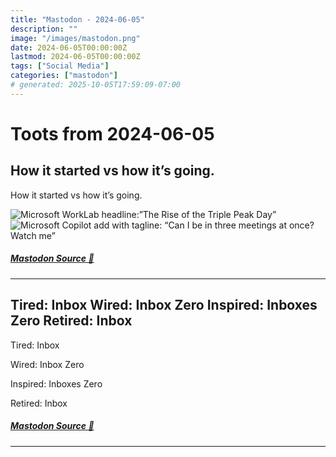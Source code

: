 ```yaml
---
title: "Mastodon - 2024-06-05"
description: ""
image: "/images/mastodon.png"
date: 2024-06-05T00:00:00Z
lastmod: 2024-06-05T00:00:00Z
tags: ["Social Media"]
categories: ["mastodon"]
# generated: 2025-10-05T17:59:09-07:00
---
```


# Toots from 2024-06-05

## How it started vs how it’s going.

How it started vs how it’s going.

![Microsoft WorkLab headline:”The Rise of the Triple Peak Day”
](/mastodon/media/69dc45dc69d6008a.jpeg)
![Microsoft Copilot add with tagline: “Can I be in three meetings at once? Watch me”](/mastodon/media/4d4ed364dc14f06a.png)

##### [Mastodon Source 🐘](https://hachyderm.io/@mweagle/112566346353591562)

---

## Tired: Inbox  Wired: Inbox Zero  Inspired: Inboxes Zero  Retired: Inbox

Tired: Inbox

Wired: Inbox Zero

Inspired: Inboxes Zero

Retired: Inbox

##### [Mastodon Source 🐘](https://hachyderm.io/@mweagle/112565838709416617)

---

